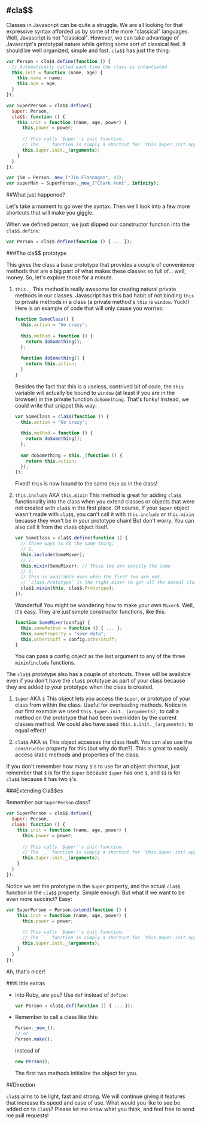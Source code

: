 #cla$$
---

Classes in Javascript can be quite a struggle. We are all looking for that expressive syntax afforded us by some of the more "classical" languages. Well, Javascript is not "classical". However, we can take advantage of Javascript's prototypal nature while getting some sort of classical feel. It should be well organized, simple and fast. `cla$$` has just the thing: 

```javascript
var Person = cla$$.define(function () {
  // Automatically called each time the class is intantiated
  this.init = function (name, age) {
    this.name = name;
    this.age = age;
  }
});

var SuperPerson = cla$$.define({
  $uper: Person,
  cla$$: function () {
    this.init = function (name, age, power) {
      this.power = power;
      
      // This calls `$uper`'s init function. 
      // The `_` function is simply a shortcut for `this.$uper.init.apply(this, arguments);`
      this.$uper.init._(arguments);
    }
  }
});

var jim = Person._new_("Jim Flannagan", 43);
var superMan = SuperPerson._new_("Clark Kent", Infinity);
```

##What just happened?

Let's take a moment to go over the syntax. Then we'll look into a few more shortcuts that will make you giggle.

When we defined person, we just slipped our constructor function into the `cla$$.define`:

```javascript
var Person = cla$$.define(function () { ... });
```

###The cla$$ prototype

This gives the class a base prototype that provides a couple of convenience methods that are a big part of what makes these classes so full of... well, money. So, let's explore those for a minute.

1.  `this._`
    This method is really awesome for creating natural private methods in our classes. Javascript has this bad habit of not
    binding `this` to private methods in a class (a private method's `this` is `window`. Yuck!) Here is an example of code that will only cause you worries:
  
    ```javascript
    function SomeClass() {
      this.action = "Go crazy";
      
      this.method = function () {
        return doSomething();
      };
      
      function doSomething() {
        return this.action;
      }
    }
    ```
    
    Besides the fact that this is a useless, contrived bit of code, the `this` variable will actually be bound to `window`
    (at least if you are in the browser) in the private function `doSomething`. That's funky! Instead, we could write that
    snippet this way:
    
    ```javascript
    var SomeClass = cla$$(function () {
      this.action = "Go crazy";
      
      this.method = function () {
        return doSomething();
      };
      
      var doSomething = this._(function () {
        return this.action;
      });
    });
    ```
    
    Fixed! `this` is now bound to the same `this` as in the class!
    
2.  `this.include` AKA `this.mixin`
    This method is great for adding `cla$$` functionality into the class when you extend classes or objects that were not
    created with `cla$$` in the first place. Of course, if your `$uper` object wasn't made with `cla$$`, you can't call it
    with `this.include` or `this.mixin` because they won't be in your prototype chain! But don't worry. You can also call
    it from the `cla$$` object itself.
    
    ```javascript
    var SomeClass = cla$$.define(function () {
      // Three ways to do the same thing:
      // 1.
      this.include(SomeMixer);
      // 2.
      this.mixin(SomeMixer); // These two are exactly the same
      // 3.
      // This is available even when the first two are not.
      // `cla$$.Prototype` is the right mixer to get all the normal class functionality in your class
      cla$$.mixin(this, cla$$.Prototype);
    });
    ```
    
    Wonderful! You might be wondering how to make your own `Mixer`s. Well, it's easy. They are just simple constructor
    functions, like this:
    
    ```javascript
    function SomeMixer(config) {
      this.someMethod = function () { ... };
      this.someProperty = "some data";
      this.otherStuff = config.otherStuff;
    }
    ```
    
    You can pass a config object as the last argument to any of the three `mixin`/`include` functions.
    
The `cla$$` prototype also has a couple of shortcuts. These will be available even if you don't have the `cla$$` prototype as part of your class because they are added to your prototype when the class is created.

1.  `$uper` AKA `$`
    This object lets you access the `$uper`, or prototype of your class from within the class. Useful for overloading
    methods. Notice in our first example we used `this.$uper.init._(arguments);` to call a method on the prototype that 
    had been overridden by the current classes method. We could also have used `this.$.init._(arguments);` to equal effect!
    
2.  `cla$$` AKA `$$`
    This object accesses the class itself. You can also use the `constructor` property for this (but why do that?). This
    is great to easily access static methods and properties of the class.
    
If you don't remember how many `$`'s to use for an object shortcut, just remember that `$` is for the `$uper` because `$uper` has one `$`, and `$$` is for `cla$$` because it has two `$`'s.

###Extending Cla$$es

Remember our `SuperPerson` class?

```javascript
var SuperPerson = cla$$.define({
  $uper: Person,
  cla$$: function () {
    this.init = function (name, age, power) {
      this.power = power;
      
      // This calls `$uper`'s init function. 
      // The `_` function is simply a shortcut for `this.$uper.init.apply(this, arguments);`
      this.$uper.init._(arguments);
    }
  }
});
```

Notice we set the prototype in the `$uper` property, and the actual `cla$$` function in the `cla$$` property. Simple enough. But what if we want to be even more succinct? Easy:

```javascript
var SuperPerson = Person.extend(function () {
    this.init = function (name, age, power) {
      this.power = power;
      
      // This calls `$uper`'s init function. 
      // The `_` function is simply a shortcut for `this.$uper.init.apply(this, arguments);`
      this.$uper.init._(arguments);
    }
  }
});
```

Ah, that's nicer!

###Little extras

*   Into Ruby, are you? Use `def` instead of `define`:

    ```javascript
    var Person = cla$$.def(function () { ... });
    ```

*   Remember to call a class like this:
    
    ```javascript
    Person._new_();
    // or
    Person.make();
    ```
    
    instead of
    
    ```javascript
    new Person();
    ```
    
    The first two methods initialize the object for you.
    
##Direction

`cla$$` aims to be light, fast and strong. We will continue giving it features that increase its speed and ease of use. What would you like to see be added on to `cla$$`? Please let me know what you think, and feel free to send me pull requests!